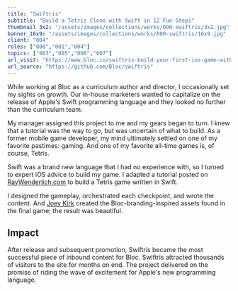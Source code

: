 ```yaml
---
title: "Swiftris"
subtitle: "Build a Tetris Clone with Swift in 12 Fun Steps"
thumbnail_3x2: "/assets/images/collections/works/000-swiftris/3x2.jpg"
banner_16x9: "/assets/images/collections/works/000-swiftris/16x9.jpg"
client: "004"
roles: ["000","001","004"]
topics: ["003","005","006","007"]
url_visit: "https://www.bloc.io/swiftris-build-your-first-ios-game-with-swift"
url_source: "https://github.com/Bloc/swiftris"
---
```

While working at Bloc as a curriculum author and director, I occasionally set my sights on growth. Our in-house marketers wanted to capitalize on the release of Apple's Swift programming language and they looked no further than the curriculum team.

My manager assigned this project to me and my gears began to turn. I knew that a tutorial was the way to go, but was uncertain of what to build. As a former mobile game developer, my mind ultimately settled on one of my favorite pastimes: gaming. And one of my favorite all-time games is, of course, Tetris.

Swift was a brand new language that I had no experience with, so I turned to expert iOS advice to build my game. I adapted a tutorial posted on [RayWenderlich.com](https://www.raywenderlich.com/180638/how-to-make-a-game-like-candy-crush-with-spritekit-and-swift-part-1) to build a Tetris game written in Swift.

I designed the gameplay, orchestrated each checkpoint, and wrote the content. And [Joey Kirk](https://www.linkedin.com/in/joeykirk/) created the Bloc-branding-inspired assets found in the final game; the result was beautiful.

## Impact

After release and subsequent promotion, Swiftris became the most successful piece of inbound content for Bloc. Swiftris attracted thousands of visitors to the site for months on end. The project delivered on the promise of riding the wave of excitement for Apple's new programming language.
